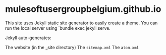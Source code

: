 # mulesoftusergroupbelgium.github.io

This site uses Jekyll static site generator to easily create a theme. You can run the local server using `bundle exec jekyll serve.

Jekyll auto-generates:

The website (in the _site directory)
The `sitemap.xml`
The `atom.xml`